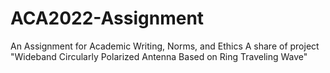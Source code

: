 # ACA2022-Assignment
An Assignment for Academic Writing, Norms, and Ethics
A share of project "Wideband Circularly Polarized Antenna Based on Ring Traveling Wave"
